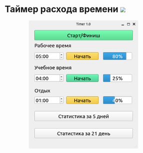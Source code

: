 # Таймер расхода времени <a href="https://codeclimate.com/github/AntonTyurin87/timer/maintainability"><img src="https://api.codeclimate.com/v1/badges/142dc5249127f09d5a71/maintainability" /></a>

<p align="center">
<img  src="https://github.com/AntonTyurin87/timer/raw/main/pictures/scrin_1.png"  width="350" alt="Timer_scrin"/>
</p>
